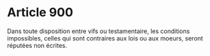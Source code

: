 # Article 900

Dans toute disposition entre vifs ou testamentaire, les conditions impossibles, celles qui sont contraires aux lois ou aux moeurs, seront réputées non écrites.